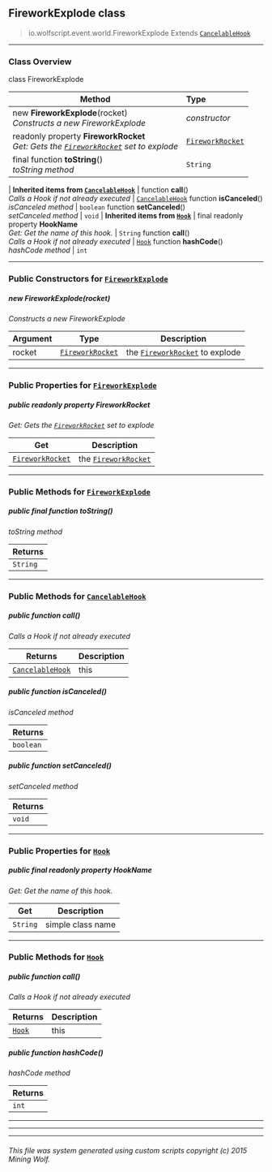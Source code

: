 ## FireworkExplode __class__

>io.wolfscript.event.world.FireworkExplode
>Extends [`CancelableHook`](../../hook/CancelableHook.md)

---

### Class Overview

class FireworkExplode

Method | Type   
--- | :--- 
new __FireworkExplode__(rocket) <br> _Constructs a new FireworkExplode_ | _constructor_
 readonly property __FireworkRocket__ <br> _Get: Gets the [`FireworkRocket`](../../api/entity/FireworkRocket.md) set to explode_ | [`FireworkRocket`](../../api/entity/FireworkRocket.md)
final function __toString__() <br> _toString method_ | `String`
 |
__Inherited items from [`CancelableHook`](../../hook/CancelableHook.md)__ |
 function __call__() <br> _Calls a Hook if not already executed_ | [`CancelableHook`](../../hook/CancelableHook.md)
 function __isCanceled__() <br> _isCanceled method_ | `boolean`
 function __setCanceled__() <br> _setCanceled method_ | `void`
 |
__Inherited items from [`Hook`](../../hook/Hook.md)__ |
final readonly property __HookName__ <br> _Get: Get the name of this hook._ | `String`
 function __call__() <br> _Calls a Hook if not already executed_ | [`Hook`](../../hook/Hook.md)
 function __hashCode__() <br> _hashCode method_ | `int`







---

### Public Constructors for [`FireworkExplode`](FireworkExplode.md)

##### <a id='fireworkexplode'></a>new __FireworkExplode__(rocket) 

_Constructs a new FireworkExplode_

Argument | Type | Description  
--- | --- | --- 
rocket | [`FireworkRocket`](../../api/entity/FireworkRocket.md) | the [`FireworkRocket`](../../api/entity/FireworkRocket.md) to explode

---

### Public Properties for [`FireworkExplode`](FireworkExplode.md)

##### <a id='fireworkrocket'></a>public  readonly property __FireworkRocket__

_Get: Gets the [`FireworkRocket`](../../api/entity/FireworkRocket.md) set to explode_

Get | Description
--- | --- 
[`FireworkRocket`](../../api/entity/FireworkRocket.md) | the [`FireworkRocket`](../../api/entity/FireworkRocket.md)



---

### Public Methods for [`FireworkExplode`](FireworkExplode.md)

##### <a id='tostring'></a>public final function __toString__()

_toString method_

Returns | 
--- | 
`String` |


---

### Public Methods for [`CancelableHook`](../../hook/CancelableHook.md)

##### <a id='call'></a>public  function __call__()

_Calls a Hook if not already executed_

Returns | Description
--- | --- 
[`CancelableHook`](../../hook/CancelableHook.md) | this


##### <a id='iscanceled'></a>public  function __isCanceled__()

_isCanceled method_

Returns | 
--- | 
`boolean` |


##### <a id='setcanceled'></a>public  function __setCanceled__()

_setCanceled method_

Returns | 
--- | 
`void` |


---

### Public Properties for [`Hook`](../../hook/Hook.md)

##### <a id='hookname'></a>public final readonly property __HookName__

_Get: Get the name of this hook._

Get | Description
--- | --- 
`String` | simple class name



---

### Public Methods for [`Hook`](../../hook/Hook.md)

##### <a id='call'></a>public  function __call__()

_Calls a Hook if not already executed_

Returns | Description
--- | --- 
[`Hook`](../../hook/Hook.md) | this


##### <a id='hashcode'></a>public  function __hashCode__()

_hashCode method_

Returns | 
--- | 
`int` |


---


---


---


###### This file was system generated using custom scripts copyright (c) 2015 Mining Wolf.
	

